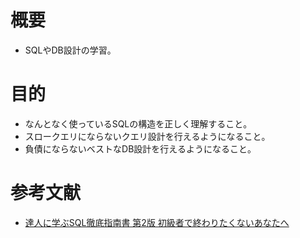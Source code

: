 # 概要
- SQLやDB設計の学習。

# 目的
- なんとなく使っているSQLの構造を正しく理解すること。
- スロークエリにならないクエリ設計を行えるようになること。
- 負債にならないベストなDB設計を行えるようになること。

# 参考文献
- [達人に学ぶSQL徹底指南書 第2版 初級者で終わりたくないあなたへ](https://www.amazon.co.jp/-/en/%E3%83%9F%E3%83%83%E3%82%AF/dp/4798157821/ref=pd_lpo_1?pd_rd_i=4798157821&psc=1)